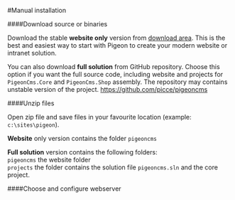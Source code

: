 #Manual installation

####Download source or binaries

Download the stable **website only** version from [download area](www.pigeoncms.com). 
This is the best and easiest way to start with Pigeon to create your modern website or intranet solution.

You can also download **full solution** from GitHub repository.
Choose this option if you want the full source code, including website and projects for `PigeonCms.Core` and `PigeonCms.Shop` assembly.
The repository may contains unstable version of the project.
https://github.com/picce/pigeoncms

####Unzip files

Open zip file and save files in your favourite location (example: `c:\sites\pigeon`).

**Website** only version contains the folder `pigeoncms`

**Full solution** version contains the following folders:  
`pigeoncms` the website folder  
`projects` the folder contains the solution file `pigeoncms.sln` and the core project.

####Choose and configure webserver

